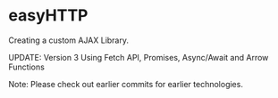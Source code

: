 # easyHTTP

Creating a custom AJAX Library.

UPDATE: Version 3
Using Fetch API, Promises, Async/Await and Arrow Functions

Note: Please check out earlier commits for
earlier technologies.
